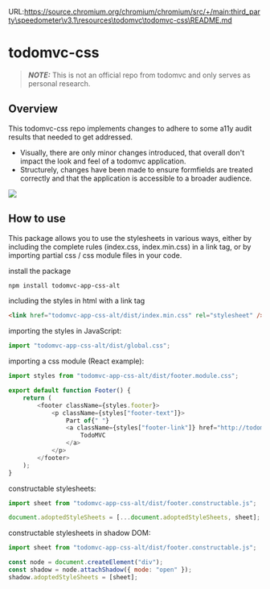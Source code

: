 URL:https://source.chromium.org/chromium/chromium/src/+/main:third_party\speedometer\v3.1\resources\todomvc\todomvc-css\README.md
# todomvc-css

> **_NOTE:_** This is not an official repo from todomvc and only serves as personal research.

## Overview

This todomvc-css repo implements changes to adhere to some a11y audit results that needed to get addressed.

-   Visually, there are only minor changes introduced, that overall don't impact the look and feel of a todomvc application.
-   Structurely, changes have been made to ensure formfields are treated correctly and that the application is accessible to a broader audience.

![](screenshot.png)

## How to use

This package allows you to use the stylesheets in various ways, either by including the complete rules (index.css, index.min.css) in a link tag, or by importing partial css / css module files in your code.

install the package

```bash
npm install todomvc-app-css-alt
```

including the styles in html with a link tag

```html
<link href="todomvc-app-css-alt/dist/index.min.css" rel="stylesheet" />
```

importing the styles in JavaScript:

```javascript
import "todomvc-app-css-alt/dist/global.css";
```

importing a css module (React example):

```javascript
import styles from "todomvc-app-css-alt/dist/footer.module.css";

export default function Footer() {
    return (
        <footer className={styles.footer}>
            <p className={styles["footer-text"]}>
                Part of{" "}
                <a className={styles["footer-link"]} href="http://todomvc.com">
                    TodoMVC
                </a>
            </p>
        </footer>
    );
}
```

constructable stylesheets:

```javascript
import sheet from "todomvc-app-css-alt/dist/footer.constructable.js";

document.adoptedStyleSheets = [...document.adoptedStyleSheets, sheet];
```

constructable stylesheets in shadow DOM:

```javascript
import sheet from "todomvc-app-css-alt/dist/footer.constructable.js";

const node = document.createElement("div");
const shadow = node.attachShadow({ mode: "open" });
shadow.adoptedStyleSheets = [sheet];
```
